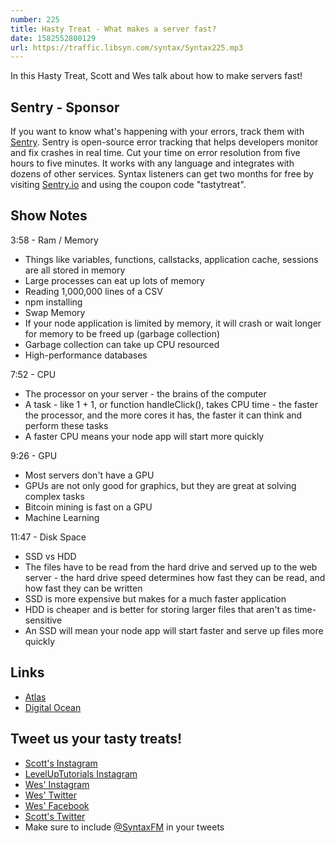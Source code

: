 ```yaml
---
number: 225
title: Hasty Treat - What makes a server fast?
date: 1582552800129
url: https://traffic.libsyn.com/syntax/Syntax225.mp3
---
```


In this Hasty Treat, Scott and Wes talk about how to make servers fast!

## Sentry - Sponsor
If you want to know what's happening with your errors, track them with [Sentry](https://sentry.io/). Sentry is open-source error tracking that helps developers monitor and fix crashes in real time. Cut your time on error resolution from five hours to five minutes. It works with any language and integrates with dozens of other services. Syntax listeners can get two months for free by visiting [Sentry.io](https://sentry.io/) and using the coupon code "tastytreat".

## Show Notes

3:58 - Ram / Memory

* Things like variables, functions, callstacks, application cache, sessions are all stored in memory
* Large processes can eat up lots of memory
* Reading 1,000,000 lines of a CSV
* npm installing
* Swap Memory
* If your node application is limited by memory, it will crash or wait longer for memory to be freed up (garbage collection)
* Garbage collection can take up CPU resourced
* High-performance databases

7:52 - CPU

* The processor on your server - the brains of the computer
* A task - like 1 + 1, or function handleClick(), takes CPU time - the faster the processor, and the more cores it has, the faster it can think and perform these tasks
* A faster CPU means your node app will start more quickly

9:26 - GPU

* Most servers don't have a GPU
* GPUs are not only good for graphics, but they are great at solving complex tasks
* Bitcoin mining is fast on a GPU
* Machine Learning

11:47 - Disk Space

* SSD vs HDD
* The files have to be read from the hard drive and served up to the web server - the hard drive speed determines how fast they can be read, and how fast they can be written
* SSD is more expensive but makes for a much faster application
* HDD is cheaper and is better for storing larger files that aren't as time-sensitive
* An SSD will mean your node app will start faster and serve up files more quickly

## Links
* [Atlas](https://www.mongodb.com/cloud/atlas)
* [Digital Ocean](https://www.digitalocean.com/)

## Tweet us your tasty treats!
* [Scott's Instagram](https://www.instagram.com/stolinski/)
* [LevelUpTutorials Instagram](https://www.instagram.com/LevelUpTutorials/)
* [Wes' Instagram](https://www.instagram.com/wesbos/)
* [Wes' Twitter](https://twitter.com/wesbos)
* [Wes' Facebook](https://www.facebook.com/wesbos.developer)
* [Scott's Twitter](https://twitter.com/stolinski)
* Make sure to include [@SyntaxFM](https://twitter.com/SyntaxFM) in your tweets